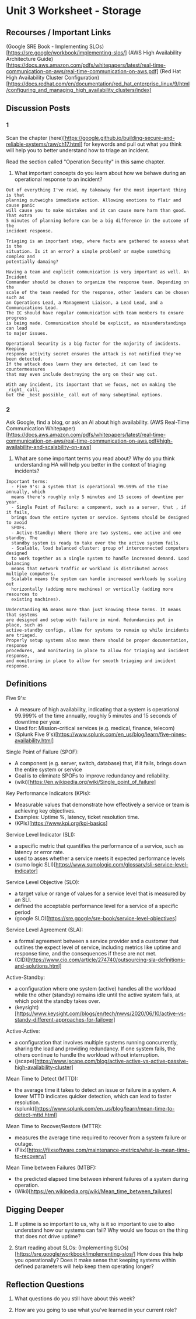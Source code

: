 # Unit 3 Worksheet - Storage

## Recourses / Important Links

(Google SRE Book - Implementing SLOs)[https://sre.google/workbook/implementing-slos/]
(AWS High Availability Architecture Guide)[https://docs.aws.amazon.com/pdfs/whitepapers/latest/real-time-communication-on-aws/real-time-communication-on-aws.pdf]
(Red Hat High Availability Cluster Configuration)[https://docs.redhat.com/en/documentation/red_hat_enterprise_linux/9/html/configuring_and_managing_high_availability_clusters/index]

## Discussion Posts

### 1

Scan the chapter (here)[https://google.github.io/building-secure-and-reliable-systems/raw/ch17.html]
for keywords and pull out what you think will help you to better understand how to
triage an incident.

Read the section called "Operation Security" in this same chapter.

1. What important concepts do you learn about how we behave during an operational
response to an incident?

```
Out of everything I've read, my takeaway for the most important thing is that
planning outweighs immediate action. Allowing emotions to flair and cause panic
will cause you to make mistakes and it can cause more harm than good. That extra
5 minutes of planning before can be a big difference in the outcome of the
incident response.

Triaging is an important step, where facts are gathered to assess what is the
situation. Is it an error? a simple problem? or maybe something complex and
potentially damaing? 

Having a team and explicit communication is very important as well. An Incident
Commander should be chosen to organize the response team. Depending on the
scale of the team needed for the response, other leaders can be chosen such as
an Operations Lead, a Management Liaison, a Lead Lead, and a Communications Lead.
The IC should have regular communication with team members to ensure progress
is being made. Communication should be explicit, as misunderstandings can lead
to major issues.

Operational Security is a big factor for the majority of incidents. Keeping
response activity secret ensures the attack is not notified they've been detected.
If the attack does learn they are detected, it can lead to countermeasures
that may even include destroying the org on their way out.

With any incident, its important that we focus, not on making the _right_ call,
but the _best possible_ call out of many suboptimal options.
```

### 2 

Ask Google, find a blog, or ask an AI about high availability.
(AWS Real-Time Communication Whitepaper)[https://docs.aws.amazon.com/pdfs/whitepapers/latest/real-time-communication-on-aws/real-time-communication-on-aws.pdf#high-availability-and-scalability-on-aws]

1. What are some important terms you read about? Why do you think understanding HA
will help you better in the context of triaging incidents?

```
Important terms:
  - Five 9's: a system that is operational 99.999% of the time annually, which
  means there's roughly only 5 minutes and 15 secons of downtime per year.
  - Single Point of Failure: a component, such as a server, that , if it fails,
  brings down the entire system or service. Systems should be designed to avoid
  SPOFs.
  - Active-Standby: Where there are two systems, one active and one standby. The
  standby system is ready to take over the the active system fails.
  - Scalable, load balanced cluster: group of interconnected computers designed
  to work together as a single system to handle increased demand. Load balancing
  means that network traffic or workload is distributed across multiple computers.
  Scalable means the system can handle increased workloads by scaling out
  horizontally (adding more machines) or vertically (adding more resources to
  existing machines).

Understanding HA means more than just knowing these terms. It means that systems
are designed and setup with failure in mind. Redundancies put in place, such as
active-standby configs, allow for systems to remain up while incidents are triaged.
Properly setup systems also mean there should be proper documentation, response
procedures, and monitoring in place to allow for triaging and incident response,
and monitoring in place to allow for smooth triaging and incident response.
```

## Definitions

Five 9's:
  - A measure of high availability, indicating that a system is operational 99.999%
  of the time annually, roughly 5 minutes and 15 seconds of downtime per year.
  - Used for: Mission-critical services (e.g. medical, finance, telecom)
  - (Splunk Five 9's)[https://www.splunk.com/en_us/blog/learn/five-nines-availability.html]

Single Point of Failure (SPOF):
  - A component (e.g. server, switch, database) that, if it fails, brings down
  the entire system or service
  - Goal is to eliminate SPOFs to improve redundancy and reliability.
  - (wiki)[https://en.wikipedia.org/wiki/Single_point_of_failure]

Key Performance Indicators (KPIs):
  - Measurable values that demonstrate how effectively a service or team is
  achieving key objectives.
  - Examples: Uptime %, latency, ticket resolution time.
  - (KPIs)[https://www.kpi.org/kpi-basics]

Service Level Indicator (SLI):
  - a specific metric that quantifies the performance of a service, such as latency
  or error rate.
  - used to asses whether a service meets it expected performance levels
  - (sumo logic SLI)[https://www.sumologic.com/glossary/sli-service-level-indicator]

Service Level Objective (SLO):
  - a target value or range of values for a service level that is measured by an SLI.
  - defined the acceptable performance level for a service of a specific period
  - (google SLO)[https://sre.google/sre-book/service-level-objectives]

Service Level Agreement (SLA):
  - a formal agreement between a service provider and a customer that outlines the
  expect level of service, including metrics like uptime and response time, and
  the consequences if these are not met.
  - (CID)[https://www.cio.com/article/274740/outsourcing-sla-definitions-and-solutions.html]

Active-Standby:
  - a configuration where one system (active) handles all the workload while
  the other (standby) remains idle until the active system fails, at which
  point the standby takes over.
  - (keysight)[https://www.keysight.com/blogs/en/tech/nwvs/2020/06/10/active-vs-standy-different-approaches-for-failover]

Active-Active:
  - a configuration that involves multiple systems running concurrently, sharing
  the load and providing redundancy. If one system fails, the others continue
  to handle the workload without interruption.
  - (jscape)[https://www.jscape.com/blog/active-active-vs-active-passive-high-availability-cluster]

Mean Time to Detect (MTTD):
  - the average time it takes to detect an issue or failure in a system. A lower
  MTTD indicates quicker detection, which can lead to faster resolution.
  - (splunk)[https://www.splunk.com/en_us/blog/learn/mean-time-to-detect-mttd.html]

Mean Time to Recover/Restore (MTTR):
  - measures the average time required to recover from a system failure or outage.
  - (Fiix)[https://fiixsoftware.com/maintenance-metrics/what-is-mean-time-to-recovery/]

Mean Time between Failures (MTBF):
  - the predicted elapsed time between inherent failures of a system during operation.
  - (Wiki)[https://en.wikipedia.org/wiki/Mean_time_between_failures]

## Digging Deeper

1. If uptime is so important to us, why is it so important to use to also understand
how our systems can fail? Why would we focus on the thing that does not drive uptime?

2. Start reading about SLOs: (Implementing SLOs)[https://sre.google/workbook/implementing-slos/]
How does this help you operationally? Does it make sense that keeping systems within
defined parameters will help keep them operating longer?


## Reflection Questions

1. What questions do you still have about this week?

2. How are you going to use what you've learned in your current role?


